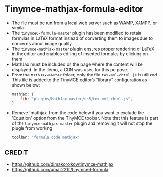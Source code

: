 # Tinymce-mathjax-formula-editor

- The file must be run from a local web server such as WAMP, XAMPP, or similar.  
- The `tinymce6-formula-master` plugin has been modified to retain formulas in LaTeX format instead of converting them to images due to concerns about image quality.  
- The `tinymce-mathjax-master` plugin ensures proper rendering of LaTeX in the editor and enables editing of inserted formulas by clicking on them.  
- MathJax must be included on the page where the content will be displayed. In the demo, a CDN was used for this purpose.  
- From the `MathJax-master` folder, only the file `tex-mml-chtml.js` is utilized. This file is added to the TinyMCE editor's "library" configuration as shown below:  
	```javascript
	mathjax: {
		lib: "plugins/MathJax-master/es5/tex-mml-chtml.js",
	}
	```
- Remove 'mathjax' from the code below if you want to exclude the 'Equation' option from the TinyMCE toolbar. Note that this feature is part of the `tinymce-mathjax-master` plugin and removing it will not stop the plugin from working
	```javascript
	toolbar: 'formula code mathjax'
	```


## CREDIT

- https://github.com/dimakorotkov/tinymce-mathjax
- https://github.com/umar221b/tinymce6-formula
